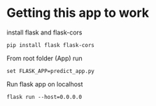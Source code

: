 # Getting this app to work

install flask and flask-cors

``pip install flask flask-cors``

From root folder (App) run

``set FLASK_APP=predict_app.py``

Run flask app on localhost

``flask run --host=0.0.0.0``